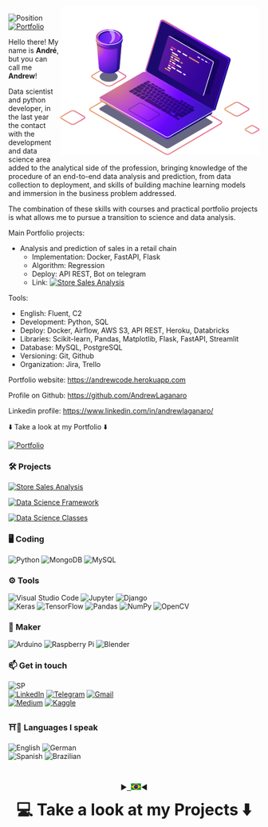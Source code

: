 <img src="https://raw.githubusercontent.com/AndrewLaganaro/AndrewLaganaro/main/images/computer-illustration.png" min-width="400px" max-width="400px" width="400px" align="right" alt="Computador Andrew">

![Position](https://img.shields.io/badge/Data%20Scientist-Maker-blue) [![Portfolio](https://img.shields.io/badge/Projects-Portfolio-blue)](https://andrewcode.herokuapp.com)
<p align="left">
  Hello there! My name is <b>André</b>, but you can call me <b>Andrew</b>!
  
  Data scientist and python developer, in the last year the contact with the development and data science area added to the analytical side of the profession, bringing knowledge of the procedure of an end-to-end data analysis and prediction, from data collection to deployment, and skills of building machine learning models and immersion in the business problem addressed.

The combination of these skills with courses and practical portfolio projects is what allows me to pursue a transition to science and data analysis.

Main Portfolio projects:
- Analysis and prediction of sales in a retail chain
  - Implementation: Docker, FastAPI, Flask
  - Algorithm: Regression
  - Deploy: API REST, Bot on telegram
  - Link: [![Store Sales Analysis](https://img.shields.io/badge/Projects-Store%20Sales%20Analysis-orange)](https://github.com/AndrewLaganaro/Store_Sales_Analysis)

Tools:
- English: Fluent, C2
- Development: Python, SQL
- Deploy: Docker, Airflow, AWS S3, API REST, Heroku, Databricks
- Libraries: Scikit-learn, Pandas, Matplotlib, Flask, FastAPI, Streamlit
- Database: MySQL, PostgreSQL
- Versioning: Git, Github
- Organization: Jira, Trello

Portfolio website:
https://andrewcode.herokuapp.com
  
Profile on Github:
https://github.com/AndrewLaganaro
  
Linkedin profile:
https://www.linkedin.com/in/andrewlaganaro/
  
  ⬇️ Take a look at my Portfolio ⬇️
  
  [![Portfolio](https://img.shields.io/badge/Projects-Portfolio-blue)](https://andrewcode.herokuapp.com)
</p>

### 🛠 Projects

  [![Store Sales Analysis](https://img.shields.io/badge/Projects-Store%20Sales%20Analysis-orange)](https://github.com/AndrewLaganaro/Store_Sales_Analysis)
  
  [![Data Science Framework](https://img.shields.io/badge/Projects-Data%20Science%20Framework-blue)](https://github.com/AndrewLaganaro/Data_Science_Framework)
  
  [![Data Science Classes](https://img.shields.io/badge/Projects-Data%20Science%20Classes-red)](https://github.com/AndrewLaganaro/Data_Science_Classes)

### 🖥 Coding

  ![Python](https://img.shields.io/badge/Python-informational?/?style=flat&logo=Python&logoColor=white&color=blue)
  ![MongoDB](https://img.shields.io/badge/MongoDB-informational?/?style=flat&logo=MongoDB&logoColor=white&color=green)
  ![MySQL](https://img.shields.io/badge/MySQL-informational?/?style=flat&logo=MySQL&logoColor=white&color=orange)

### ⚙ Tools

  ![Visual Studio Code](https://img.shields.io/badge/VisualStudioCode-0078d7.svg?&/?style=flat&logo=visual-studio-code&logoColor=white)
  ![Jupyter](https://img.shields.io/badge/Jupyter-%23F37626.svg?&/?style=flat&logo=Jupyter&logoColor=white)
  ![Django](https://img.shields.io/badge/django-%23092E20.svg?&/?style=flat&logo=django&logoColor=white)
  <br>
  ![Keras](https://img.shields.io/badge/Keras-%23D00000.svg?&/?style=flat&logo=Keras&logoColor=white)
  ![TensorFlow](https://img.shields.io/badge/TensorFlow-%23FF6F00.svg?&/?style=flat&logo=TensorFlow&logoColor=white)
  ![Pandas](https://img.shields.io/badge/pandas-%23150458.svg?&/?style=flat&logo=pandas&logoColor=white)
  ![NumPy](https://img.shields.io/badge/numpy-%23013243.svg?&/?style=flat&logo=numpy&logoColor=white)
  ![OpenCV](https://img.shields.io/badge/opencv-%23white.svg?&/?style=flat&logo=opencv&logoColor=white)
  
### 🧪 Maker

  ![Arduino](https://img.shields.io/badge/-Arduino-00979D?/?style=flat&logo=Arduino&logoColor=white)
  ![Raspberry Pi](https://img.shields.io/badge/-RaspberryPi-C51A4A?/?style=flat&logo=Raspberry-Pi)
  ![Blender](https://img.shields.io/badge/blender-%23F5792A.svg?&/?style=flat&logo=blender&logoColor=white)

### 📫 Get in touch
  ![SP](https://img.shields.io/badge/Brazil-São%20Paulo-blue)
  <br>
  [![LinkedIn](https://img.shields.io/badge/LinkedIn-informational?/?style=flat&logo=linkedin&logoColor=white&color=0D76A8)](https://www.linkedin.com/in/andrewlaganaro/)
  [![Telegram](https://img.shields.io/badge/Telegram-informational?/?style=flat&logo=telegram&logoColor=white&color=2CA5E0)](https://t.me/AndrewLaganaro)
  [![Gmail](https://img.shields.io/badge/Gmail-informational?/?style=flat&logo=gmail&logoColor=white&color=D14836)](mailto:andrew.laganaro.dev@gmail.com?subject=[GitHub])
  <br>
  [![Medium](https://img.shields.io/badge/Medium-%23000000.svg?&style=plastic&logo=Medium&logoColor=white)](https://medium.com/@AndrewLaganaro)
  [![Kaggle](https://img.shields.io/badge/-Kaggle-blue?style=plastic)](https://www.kaggle.com/andrewlaganaro)
  
### ⛩📘 Languages I speak
  ![English](https://img.shields.io/badge/English-Fluent-blue?/?style=flat) ![German](https://img.shields.io/badge/German-Basics-orange?/?style=flat)
  <br>
  ![Spanish](https://img.shields.io/badge/Spanish-Intermediate-red?/?style=flat) ![Brazilian](https://img.shields.io/badge/Brazilian-Native-green?/?style=flat)

  <br>
<p align="center">
  ▶<kbd><a href="https://github.com/AndrewLaganaro" alt="Brazilian">
  <img title="Brazilian" alt="Brazilian" src="../images/br.jpg" width="20"></a></kbd>◀
</p>  
<p align="center"><font size="+3"><b> 💻 Take a look at my Projects ⬇️ </b></font></p>
